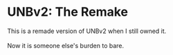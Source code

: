 # UNBv2: The Remake
This is a remade version of UNBv2 when I still owned it.
<br><br>
Now it is someone else's burden to bare.
